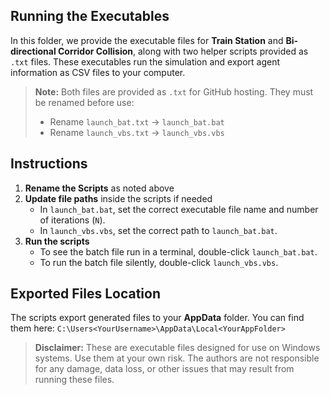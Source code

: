 ## Running the Executables

In this folder, we provide the executable files for **Train Station** and **Bi-directional Corridor Collision**, along with two helper scripts provided as `.txt` files. These executables run the simulation and export agent information as CSV files to your computer. 

> **Note:** Both files are provided as `.txt` for GitHub hosting. They must be renamed before use:
> - Rename `launch_bat.txt` → `launch_bat.bat`  
> - Rename `launch_vbs.txt` → `launch_vbs.vbs`

## Instructions
1. **Rename the Scripts** as noted above
2. **Update file paths** inside the scripts if needed
   - In `launch_bat.bat`, set the correct executable file name and number of iterations (`N`).  
   - In `launch_vbs.vbs`, set the correct path to `launch_bat.bat`.  
3. **Run the scripts**
   - To see the batch file run in a terminal, double-click `launch_bat.bat`.  
   - To run the batch file silently, double-click `launch_vbs.vbs`.

## Exported Files Location
The scripts export generated files to your **AppData** folder. You can find them here:
`C:\Users<YourUsername>\AppData\Local<YourAppFolder>`
     
> **Disclaimer:** These are executable files designed for use on Windows systems. Use them at your own risk. The authors are not responsible for any damage, data loss, or other issues that may result from running these files.
